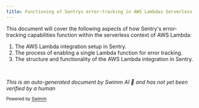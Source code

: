 ```yaml
---
title: Functioning of Sentrys error-tracking in AWS Lambdas Serverless Context
---
```

This document will cover the following aspects of how Sentry's error-tracking capabilities function within the serverless context of AWS Lambda:

1. The AWS Lambda integration setup in Sentry.
2. The process of enabling a single Lambda function for error tracking.
3. The structure and functionality of the AWS Lambda integration in Sentry.

&nbsp;

*This is an auto-generated document by Swimm AI 🌊 and has not yet been verified by a human*

<SwmMeta version="3.0.0" repo-id="Z2l0aHViJTNBJTNBZGVtby1zZW50cnklM0ElM0Fzd2ltbWlv" repo-name="demo-sentry"><sup>Powered by [Swimm](/)</sup></SwmMeta>
